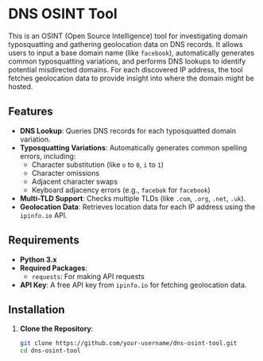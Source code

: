 # DNS OSINT Tool

This is an OSINT (Open Source Intelligence) tool for investigating domain typosquatting and gathering geolocation data on DNS records. It allows users to input a base domain name (like `facebook`), automatically generates common typosquatting variations, and performs DNS lookups to identify potential misdirected domains. For each discovered IP address, the tool fetches geolocation data to provide insight into where the domain might be hosted.

## Features

- **DNS Lookup**: Queries DNS records for each typosquatted domain variation.
- **Typosquatting Variations**: Automatically generates common spelling errors, including:
  - Character substitution (like `o` to `0`, `i` to `1`)
  - Character omissions
  - Adjacent character swaps
  - Keyboard adjacency errors (e.g., `facebok` for `facebook`)
- **Multi-TLD Support**: Checks multiple TLDs (like `.com`, `.org`, `.net`, `.uk`).
- **Geolocation Data**: Retrieves location data for each IP address using the `ipinfo.io` API.

## Requirements

- **Python 3.x**
- **Required Packages**:
  - `requests`: For making API requests
- **API Key**: A free API key from `ipinfo.io` for fetching geolocation data.

## Installation

1. **Clone the Repository**:
   ```bash
   git clone https://github.com/your-username/dns-osint-tool.git
   cd dns-osint-tool
